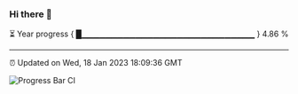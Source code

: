 ### Hi there 👋

⏳ Year progress { █▁▁▁▁▁▁▁▁▁▁▁▁▁▁▁▁▁▁▁▁▁▁▁▁▁▁▁▁▁ } 4.86 %

---

⏰ Updated on Wed, 18 Jan 2023 18:09:36 GMT

![Progress Bar CI](https://github.com/Shyam-Makwana/GitHub-Actions-Demo/workflows/Progress%20Bar%20CI/badge.svg)
